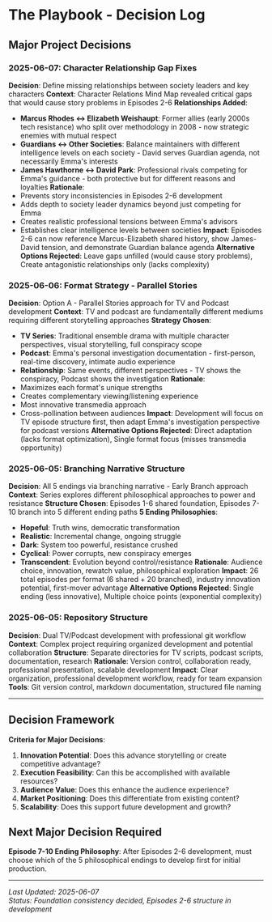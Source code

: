 # The Playbook - Decision Log

## Major Project Decisions

### 2025-06-07: Character Relationship Gap Fixes
**Decision**: Define missing relationships between society leaders and key characters
**Context**: Character Relations Mind Map revealed critical gaps that would cause story problems in Episodes 2-6
**Relationships Added**:
- **Marcus Rhodes ↔ Elizabeth Weishaupt**: Former allies (early 2000s tech resistance) who split over methodology in 2008 - now strategic enemies with mutual respect
- **Guardians ↔ Other Societies**: Balance maintainers with different intelligence levels on each society - David serves Guardian agenda, not necessarily Emma's interests
- **James Hawthorne ↔ David Park**: Professional rivals competing for Emma's guidance - both protective but for different reasons and loyalties
**Rationale**: 
- Prevents story inconsistencies in Episodes 2-6 development
- Adds depth to society leader dynamics beyond just competing for Emma
- Creates realistic professional tensions between Emma's advisors
- Establishes clear intelligence levels between societies
**Impact**: Episodes 2-6 can now reference Marcus-Elizabeth shared history, show James-David tension, and demonstrate Guardian balance agenda
**Alternative Options Rejected**: Leave gaps unfilled (would cause story problems), Create antagonistic relationships only (lacks complexity)

### 2025-06-06: Format Strategy - Parallel Stories
**Decision**: Option A - Parallel Stories approach for TV and Podcast development
**Context**: TV and podcast are fundamentally different mediums requiring different storytelling approaches
**Strategy Chosen**:
- **TV Series**: Traditional ensemble drama with multiple character perspectives, visual storytelling, full conspiracy scope
- **Podcast**: Emma's personal investigation documentation - first-person, real-time discovery, intimate audio experience
- **Relationship**: Same events, different perspectives - TV shows the conspiracy, Podcast shows the investigation
**Rationale**: 
- Maximizes each format's unique strengths
- Creates complementary viewing/listening experience 
- Most innovative transmedia approach
- Cross-pollination between audiences
**Impact**: Development will focus on TV episode structure first, then adapt Emma's investigation perspective for podcast versions
**Alternative Options Rejected**: Direct adaptation (lacks format optimization), Single format focus (misses transmedia opportunity)

### 2025-06-05: Branching Narrative Structure
**Decision**: All 5 endings via branching narrative - Early Branch approach
**Context**: Series explores different philosophical approaches to power and resistance
**Structure Chosen**: Episodes 1-6 shared foundation, Episodes 7-10 branch into 5 different ending paths
**5 Ending Philosophies**:
- **Hopeful**: Truth wins, democratic transformation
- **Realistic**: Incremental change, ongoing struggle  
- **Dark**: System too powerful, resistance crushed
- **Cyclical**: Power corrupts, new conspiracy emerges
- **Transcendent**: Evolution beyond control/resistance
**Rationale**: Audience choice, innovation, rewatch value, philosophical exploration
**Impact**: 26 total episodes per format (6 shared + 20 branched), industry innovation potential, first-mover advantage
**Alternative Options Rejected**: Single ending (less innovative), Multiple choice points (exponential complexity)

### 2025-06-05: Repository Structure
**Decision**: Dual TV/Podcast development with professional git workflow
**Context**: Complex project requiring organized development and potential collaboration
**Structure**: Separate directories for TV scripts, podcast scripts, documentation, research
**Rationale**: Version control, collaboration ready, professional presentation, scalable development
**Impact**: Clear organization, professional development workflow, ready for team expansion
**Tools**: Git version control, markdown documentation, structured file naming

---

## Decision Framework
**Criteria for Major Decisions**:
1. **Innovation Potential**: Does this advance storytelling or create competitive advantage?
2. **Execution Feasibility**: Can this be accomplished with available resources?
3. **Audience Value**: Does this enhance the audience experience?
4. **Market Positioning**: Does this differentiate from existing content?
5. **Scalability**: Does this support future development and growth?

## Next Major Decision Required
**Episode 7-10 Ending Philosophy**: After Episodes 2-6 development, must choose which of the 5 philosophical endings to develop first for initial production.

---
*Last Updated: 2025-06-07*  
*Status: Foundation consistency decided, Episodes 2-6 structure in development*